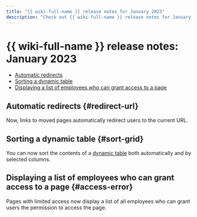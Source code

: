 ```yaml
---
title: "{{ wiki-full-name }} release notes for January 2023"
description: "Check out {{ wiki-full-name }} release notes for January 2023."
---
```


# {{ wiki-full-name }} release notes: January 2023

* [Automatic redirects](#redirect-url)
* [Sorting a dynamic table](#sort-grid)
* [Displaying a list of employees who can grant access to a page](#access-error)

## Automatic redirects {#redirect-url}

Now, links to moved pages automatically redirect users to the current URL.

## Sorting a dynamic table {#sort-grid}

You can now sort the contents of a [dynamic table](../create-grid.md) both automatically and by selected columns.

## Displaying a list of employees who can grant access to a page {#access-error}

Pages with limited access now display a list of all employees who can grant users the permission to access the page.
